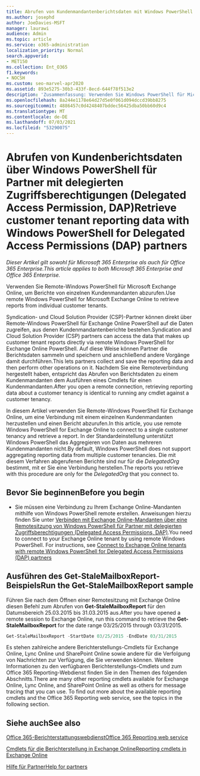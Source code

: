 ```yaml
---
title: Abrufen von Kundenmandantenberichtsdaten mit Windows PowerShell für DAP-Partner
ms.author: josephd
author: JoeDavies-MSFT
manager: laurawi
audience: Admin
ms.topic: article
ms.service: o365-administration
localization_priority: Normal
search.appverid:
- MET150
ms.collection: Ent_O365
f1.keywords:
- NOCSH
ms.custom: seo-marvel-apr2020
ms.assetid: 893e5275-30b3-433f-8ecd-644f78f513e2
description: 'Zusammenfassung: Verwenden Sie Windows PowerShell für Microsoft Exchange Online remote, um Berichte von einzelnen Kundenmandanten abzurufen.'
ms.openlocfilehash: 8a244e1178e64d27d5e0f061d094dccd39bb8275
ms.sourcegitcommit: 4886457c0d4248407bddec56425dba50bb60d9c4
ms.translationtype: MT
ms.contentlocale: de-DE
ms.lasthandoff: 07/03/2021
ms.locfileid: "53290075"
---
```

# <a name="retrieve-customer-tenant-reporting-data-with-windows-powershell-for-delegated-access-permissions-dap-partners"></a><span data-ttu-id="ba065-103">Abrufen von Kundenberichtsdaten über Windows PowerShell für Partner mit delegierten Zugriffsberechtigungen (Delegated Access Permission, DAP)</span><span class="sxs-lookup"><span data-stu-id="ba065-103">Retrieve customer tenant reporting data with Windows PowerShell for Delegated Access Permissions (DAP) partners</span></span>

<span data-ttu-id="ba065-104">*Dieser Artikel gilt sowohl für Microsoft 365 Enterprise als auch für Office 365 Enterprise.*</span><span class="sxs-lookup"><span data-stu-id="ba065-104">*This article applies to both Microsoft 365 Enterprise and Office 365 Enterprise.*</span></span>

<span data-ttu-id="ba065-105">Verwenden Sie Remote-Windows PowerShell für Microsoft Exchange Online, um Berichte von einzelnen Kundenmandanten abzurufen.</span><span class="sxs-lookup"><span data-stu-id="ba065-105">Use remote Windows PowerShell for Microsoft Exchange Online to retrieve reports from individual customer tenants.</span></span>

<span data-ttu-id="ba065-106">Syndication- und Cloud Solution Provider (CSP)-Partner können direkt über Remote-Windows PowerShell für Exchange Online PowerShell auf die Daten zugreifen, aus denen Kundenmandantenberichte bestehen.</span><span class="sxs-lookup"><span data-stu-id="ba065-106">Syndication and Cloud Solution Provider (CSP) partners can access the data that makes up customer tenant reports directly via remote Windows PowerShell for Exchange Online PowerShell.</span></span> <span data-ttu-id="ba065-107">Auf diese Weise können Partner die Berichtsdaten sammeln und speichern und anschließend andere Vorgänge damit durchführen.</span><span class="sxs-lookup"><span data-stu-id="ba065-107">This lets partners collect and save the reporting data and then perform other operations on it.</span></span> <span data-ttu-id="ba065-108">Nachdem Sie eine Remoteverbindung hergestellt haben, entspricht das Abrufen von Berichtsdaten zu einem Kundenmandanten dem Ausführen eines Cmdlets für einen Kundenmandanten.</span><span class="sxs-lookup"><span data-stu-id="ba065-108">After you open a remote connection, retrieving reporting data about a customer tenancy is identical to running any cmdlet against a customer tenancy.</span></span>

<span data-ttu-id="ba065-109">In diesem Artikel verwenden Sie Remote-Windows PowerShell für Exchange Online, um eine Verbindung mit einem einzelnen Kundenmandanten herzustellen und einen Bericht abzurufen.</span><span class="sxs-lookup"><span data-stu-id="ba065-109">In this article, you use remote Windows PowerShell for Exchange Online to connect to a single customer tenancy and retrieve a report.</span></span> <span data-ttu-id="ba065-110">In der Standardeinstellung unterstützt Windows PowerShell das Aggregieren von Daten aus mehreren Kundenmandanten nicht.</span><span class="sxs-lookup"><span data-stu-id="ba065-110">By default, Windows PowerShell does not support aggregating reporting data from multiple customer tenancies.</span></span> <span data-ttu-id="ba065-111">Die mit diesem Verfahren abgerufenen Berichte sind nur für die  _DelegatedOrg_ bestimmt, mit er Sie eine Verbindung herstellen.</span><span class="sxs-lookup"><span data-stu-id="ba065-111">The reports you retrieve with this procedure are only for the  _DelegatedOrg_ that you connect to.</span></span>

## <a name="before-you-begin"></a><span data-ttu-id="ba065-112">Bevor Sie beginnen</span><span class="sxs-lookup"><span data-stu-id="ba065-112">Before you begin</span></span>

- <span data-ttu-id="ba065-p103">Sie müssen eine Verbindung zu Ihrem Exchange Online-Mandanten mithilfe von Windows PowerShell remote erstellen. Anweisungen hierzu finden Sie unter [Verbinden mit Exchange Online-Mandanten über eine Remotesitzung von Windows PowerShell für Partner mit delegierten Zugriffsberechtigungen (Delegated Access Permissions, DAP)](/powershell/exchange/connect-to-exchange-online-powershell).</span><span class="sxs-lookup"><span data-stu-id="ba065-p103">You need to connect to your Exchange Online tenant by using remote Windows PowerShell. For instructions, see [Connect to Exchange Online tenants with remote Windows PowerShell for Delegated Access Permissions (DAP) partners](/powershell/exchange/connect-to-exchange-online-powershell)</span></span>

## <a name="run-the-get-stalemailboxreport-sample"></a><span data-ttu-id="ba065-115">Ausführen des Get-StaleMailboxReport-Beispiels</span><span class="sxs-lookup"><span data-stu-id="ba065-115">Run the Get-StaleMailboxReport sample</span></span>

<span data-ttu-id="ba065-116">Führen Sie nach dem Öffnen einer Remotesitzung mit Exchange Online diesen Befehl zum Abrufen von **Get-StaleMailboxReport** für den Datumsbereich 25.03.2015 bis 31.03.2015 aus.</span><span class="sxs-lookup"><span data-stu-id="ba065-116">After you have opened a remote session to Exchange Online, run this command to retrieve the **Get-StaleMailboxReport** for the date range 03/25/2015 through 03/31/2015.</span></span>

```powershell
Get-StaleMailboxReport -StartDate 03/25/2015 -EndDate 03/31/2015
```

<span data-ttu-id="ba065-p104">Es stehen zahlreiche andere Berichterstellungs-Cmdlets für Exchange Online, Lync Online und SharePoint Online sowie andere für die Verfolgung von Nachrichten zur Verfügung, die Sie verwenden können. Weitere Informationen zu den verfügbaren Berichterstellungs-Cmdlets und zum Office 365 Reporting-Webdienst finden Sie in den Themen des folgenden Abschnitts.</span><span class="sxs-lookup"><span data-stu-id="ba065-p104">There are many other reporting cmdlets available for Exchange Online, Lync Online, and SharePoint Online as well as others for message tracing that you can use. To find out more about the available reporting cmdlets and the Office 365 Reporting web service, see the topics in the following section.</span></span>

## <a name="see-also"></a><span data-ttu-id="ba065-119">Siehe auch</span><span class="sxs-lookup"><span data-stu-id="ba065-119">See also</span></span>

<span data-ttu-id="ba065-120">[Office 365-Berichterstattungswebdienst](/previous-versions/office/developer/o365-enterprise-developers/jj984325(v=office.15))</span><span class="sxs-lookup"><span data-stu-id="ba065-120">[Office 365 Reporting web service](/previous-versions/office/developer/o365-enterprise-developers/jj984325(v=office.15))</span></span>

[<span data-ttu-id="ba065-121">Cmdlets für die Berichterstellung in Exchange Online</span><span class="sxs-lookup"><span data-stu-id="ba065-121">Reporting cmdlets in Exchange Online</span></span>](/powershell/module/exchange/get-csclientdevicedetailreport)

[<span data-ttu-id="ba065-122">Hilfe für Partner</span><span class="sxs-lookup"><span data-stu-id="ba065-122">Help for partners</span></span>](https://go.microsoft.com/fwlink/p/?LinkID=533477)
